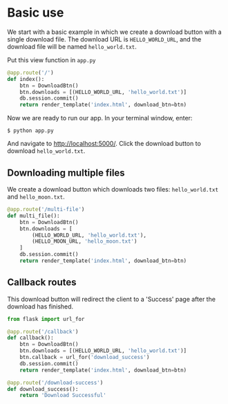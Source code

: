 # Basic use

We start with a basic example in which we create a download button with a single download file. The download URL is `HELLO_WORLD_URL`, and the download file will be named `hello_world.txt`.

Put this view function in `app.py`

```python
@app.route('/')
def index():
    btn = DownloadBtn()
    btn.downloads = [(HELLO_WORLD_URL, 'hello_world.txt')]
    db.session.commit()
    return render_template('index.html', download_btn=btn)
```

Now we are ready to run our app. In your terminal window, enter:

```
$ python app.py
```

And navigate to <http://localhost:5000/>. Click the download button to download `hello_world.txt`.

## Downloading multiple files

We create a download button which downloads two files: `hello_world.txt` and `hello_moon.txt`.

```python
@app.route('/multi-file')
def multi_file():
    btn = DownloadBtn()
    btn.downloads = [
        (HELLO_WORLD_URL, 'hello_world.txt'), 
        (HELLO_MOON_URL, 'hello_moon.txt')
    ]
    db.session.commit()
    return render_template('index.html', download_btn=btn)
```

## Callback routes

This download button will redirect the client to a 'Success' page after the download has finished.

```python
from flask import url_for

@app.route('/callback')
def callback():
    btn = DownloadBtn()
    btn.downloads = [(HELLO_WORLD_URL, 'hello_world.txt')]
    btn.callback = url_for('download_success')
    db.session.commit()
    return render_template('index.html', download_btn=btn)

@app.route('/download-success')
def download_success():
    return 'Download Successful'
```